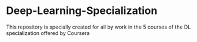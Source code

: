 # Deep-Learning-Specialization
This repository is specially created for all by work in the 5 courses of the DL specialization offered by Coursera
